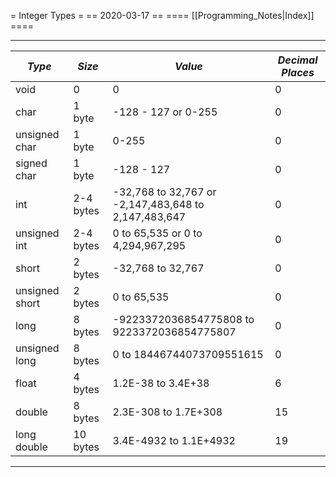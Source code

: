 = Integer Types =
== 2020-03-17 ==
==== [[Programming_Notes|Index]] ====

-----
| *Type*         | *Size*    | *Value*                                              | *Decimal Places* |
| ---            | ---       | --                                                   | ---              |
| void           | 0         | 0                                                    | 0                |
| char           | 1 byte    | -128 - 127 or 0-255                                  | 0                |
| unsigned char  | 1 byte    | 0-255                                                | 0                |
| signed char    | 1 byte    | -128 - 127                                           | 0                |
| int            | 2-4 bytes | -32,768 to 32,767 or -2,147,483,648 to 2,147,483,647 | 0                |
| unsigned int   | 2-4 bytes | 0 to 65,535 or 0 to 4,294,967,295                    | 0                |
| short          | 2 bytes   | -32,768 to 32,767                                    | 0                |
| unsigned short | 2 bytes   | 0 to 65,535                                          | 0                |
| long           | 8 bytes   | -9223372036854775808 to 9223372036854775807          | 0                |
| unsigned long  | 8 bytes   | 0 to 18446744073709551615                            | 0                |
| float          | 4 bytes   | 1.2E-38 to 3.4E+38                                   | 6                |
| double         | 8 bytes   | 2.3E-308 to 1.7E+308                                 | 15               |
| long double    | 10 bytes  | 3.4E-4932 to 1.1E+4932                               | 19               |

----
